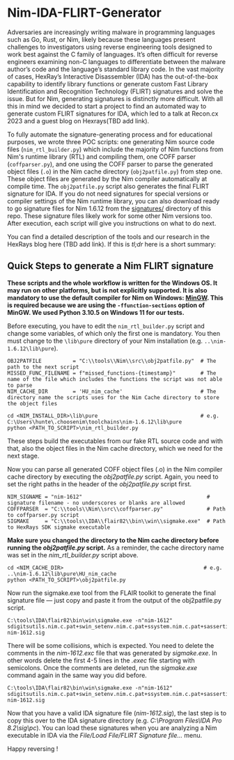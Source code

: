 # Nim-IDA-FLIRT-Generator

Adversaries are increasingly writing malware in programming languages such as Go, Rust, or Nim, likely because these languages present challenges to investigators using reverse engineering tools designed to work best against the C family of languages. It’s often difficult for reverse engineers examining non-C languages to differentiate between the malware author’s code and the language’s standard library code. In the vast majority of cases, HexRay’s Interactive Disassembler (IDA) has the out-of-the-box capability to identify library functions or generate custom Fast Library Identification and Recognition Technology (FLIRT) signatures and solve the issue. But for Nim, generating signatures is distinctly more difficult. With all this in mind we decided to start a project to find an automated way to generate custom FLIRT signatures for IDA, which led to a talk at Recon.cx 2023 and a guest blog on Hexrays(TBD add link). 

To fully automate the signature-generating process and for educational purposes, we wrote three POC scripts: one generating Nim source code files (`nim_rtl_builder.py`) which include the majority of Nim functions from Nim's runtime library (RTL) and compiling them, one COFF parser (`coffparser.py`), and one using the COFF parser to parse the generated object files (`.o`) in the Nim cache directory (`obj2patfile.py`) from step one. These object files are generated by the Nim compiler automatically at compile time. The `obj2patfile.py` script also generates the final FLIRT signature for IDA. If you do not need signatures for special versions or compiler settings of the Nim runtime library, you can also download ready to go signature files for Nim 1.6.12 from the [signatures/](signatures/) directory of this repo. These signature files likely work for some other Nim versions too. After execution, each script will give you instructions on what to do next. 

You can find a detailed description of the tools and our research in the HexRays blog here (TBD add link). If this is _tl;dr_ here is a short summary:

## Quick Steps to generate a Nim FLIRT signature

**These scripts and the whole workflow is written for the Windows OS. It may run on other platforms, but is not explicitly supported. It is also mandatory to use the default compiler for Nim on Windows: [MinGW](https://www.mingw-w64.org/). This is required because we are using the `-ffunction-sections` option of MinGW. We used Python 3.10.5 on Windows 11 for our tests.** 

Before executing, you have to edit the `nim_rtl_builder.py` script and change some variables, of which only the first one is mandatory. You then must change to the `\lib\pure` directory of your Nim installation (e.g. `..\nim-1.6.12\lib\pure`).

```
OBJ2PATFILE          = "C:\\tools\\Nim\\src\\obj2patfile.py"  # The path to the next script
MISSED_FUNC_FILENAME = f"missed_functions-{timestamp}"        # The name of the file which includes the functions the script was not able to parse 
NIM_CACHE_DIR        = 'HU_nim_cache'                         # The directory name the scripts uses for the Nim Cache directory to store the object files
```

```
cd <NIM_INSTALL_DIR>\lib\pure                                 # e.g. C:\Users\hunte\.choosenim\toolchains\nim-1.6.12\lib\pure
python <PATH_TO_SCRIPT>\nim_rtl_builder.py                    
```

These steps build the executables from our fake RTL source code and with that, also the object files in the Nim cache directory, which we need for the next stage.

Now you can parse all generated COFF object files (.o) in the Nim compiler cache directory by executing the _obj2patfile.py_ script. Again, you need to set the right paths in the header of the _obj2patfile.py_ script first. 

```
NIM_SIGNAME = "nim-1612"                                        # signature filename - no underscores or blanks are allowed
COFFPARSER  = "C:\\tools\\Nim\\src\\coffparser.py"              # Path to coffparser.py script    
SIGMAKE     = "C:\\tools\\IDA\\flair82\\bin\\win\\sigmake.exe"  # Path to HexRays SDK sigmake executable
```

**Make sure you changed the directory to the Nim cache directory before running the _obj2patfile.py_ script.** As a reminder, the cache directory name was set in the _nim_rtl_builder.py_ script above.

```
cd <NIM_CACHE_DIR>                                             # e.g. ..\nim-1.6.12\lib\pure\HU_nim_cache
python <PATH_TO_SCRIPT>\obj2patfile.py
```

Now run the sigmake.exe tool from the FLAIR toolkit to generate the final signature file — just copy and paste it from the output of the obj2patfile.py script.

```
C:\tools\IDA\flair82\bin\win\sigmake.exe -n"nim-1612" sdigitsutils.nim.c.pat+swin_setenv.nim.c.pat+ssystem.nim.c.pat+sassertions.nim.c.pat+sdollars.nim.c.pat+sio.nim.c.pat+swidestrs.nim.c.pat+swinlean.nim.c.pat+malgorithm.nim.c.pat+mbrowsers_hu.nim.c.pat+mcstrutils_hu.nim.c.pat+mdollars.nim.c.pat+mdynlib.nim.c.pat+mformatfloat.nim.c.pat+mio.nim.c.pat+mio_hu.nim.c.pat+mmath.nim.c.pat+mmath_hu.nim.c.pat+mos.nim.c.pat+mosproc_hu.nim.c.pat+mparsecfg_hu.nim.c.pat+mparseopt_hu.nim.c.pat+mparseutils.nim.c.pat+mparseutils_hu.nim.c.pat+mpathnorm.nim.c.pat+mropes_hu.nim.c.pat+mstreams.nim.c.pat+mstrtabs_hu.nim.c.pat+mstrutils.nim.c.pat+mstrutils_hu.nim.c.pat+mtimes.nim.c.pat+municode_hu.nim.c.pat+mwidestrs.nim.c.pat nim-1612.sig
```

There will be some collisions, which is expected. You need to delete the comments in the _nim-1612.exc_ file that was generated by _sigmake.exe_. In other words delete the first 4-5 lines in the _.exec_ file starting with semicolons. Once the comments are deleted, run the _sigmake.exe_ command again in the same way you did before.  

```
C:\tools\IDA\flair82\bin\win\sigmake.exe -n"nim-1612" sdigitsutils.nim.c.pat+swin_setenv.nim.c.pat+ssystem.nim.c.pat+sassertions.nim.c.pat+sdollars.nim.c.pat+sio.nim.c.pat+swidestrs.nim.c.pat+swinlean.nim.c.pat+malgorithm.nim.c.pat+mbrowsers_hu.nim.c.pat+mcstrutils_hu.nim.c.pat+mdollars.nim.c.pat+mdynlib.nim.c.pat+mformatfloat.nim.c.pat+mio.nim.c.pat+mio_hu.nim.c.pat+mmath.nim.c.pat+mmath_hu.nim.c.pat+mos.nim.c.pat+mosproc_hu.nim.c.pat+mparsecfg_hu.nim.c.pat+mparseopt_hu.nim.c.pat+mparseutils.nim.c.pat+mparseutils_hu.nim.c.pat+mpathnorm.nim.c.pat+mropes_hu.nim.c.pat+mstreams.nim.c.pat+mstrtabs_hu.nim.c.pat+mstrutils.nim.c.pat+mstrutils_hu.nim.c.pat+mtimes.nim.c.pat+municode_hu.nim.c.pat+mwidestrs.nim.c.pat nim-1612.sig
```

Now that you have a valid IDA signature file (_nim-1612.sig_), the last step is to copy this over to the IDA signature directory (e.g. _C:\Program Files\IDA Pro 8.2\sig\pc_). You can load these signatures when you are analyzing a Nim executable in IDA via the _File/Load File/FLIRT Signature file…_ menu. 

Happy reversing !










